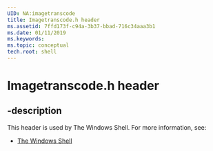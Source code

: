 ```yaml
---
UID: NA:imagetranscode
title: Imagetranscode.h header
ms.assetid: 7ffd173f-c94a-3b37-bbad-716c34aaa3b1
ms.date: 01/11/2019
ms.keywords: 
ms.topic: conceptual
tech.root: shell
---
```


# Imagetranscode.h header


## -description


This header is used by The Windows Shell. For more information, see:

- [The Windows Shell](../_shell/index.md)

